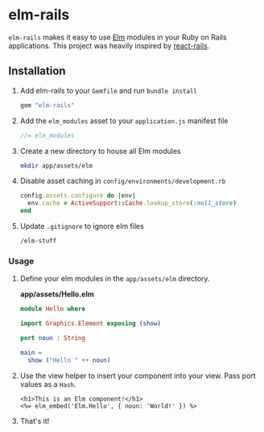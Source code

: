 # elm-rails

`elm-rails` makes it easy to use [Elm](elm-lang.org) modules in your Ruby on Rails applications. This project was heavily inspired by [react-rails](https://github.com/reactjs/react-rails).

## Installation

1. Add elm-rails to your `Gemfile` and run `bundle install`

    ```ruby
    gem "elm-rails"
    ```

2. Add the `elm_modules` asset to your `application.js` manifest file

    ```javascript
    //= elm_modules
    ```

3. Create a new directory to house all Elm modules

    ```bash
    mkdir app/assets/elm
    ```

4. Disable asset caching in `config/environments/development.rb`

    ```ruby
    config.assets.configure do |env|
      env.cache = ActiveSupport::Cache.lookup_store(:null_store)
    end
    ```

5. Update `.gitignore` to ignore elm files

    ```
    /elm-stuff
    ```

### Usage

1. Define your elm modules in the `app/assets/elm` directory.

    **app/assets/Hello.elm**
    ```elm
    module Hello where
    
    import Graphics.Element exposing (show)
    
    port noun : String
    
    main =
      show ("Hello " ++ noun)
    ```

2. Use the view helper to insert your component into your view. Pass port values as a `Hash`.

    ```erb
    <h1>This is an Elm component!</h1>
    <%= elm_embed('Elm.Hello', { noun: 'World!' }) %>
    ```
    
3. That's it!
